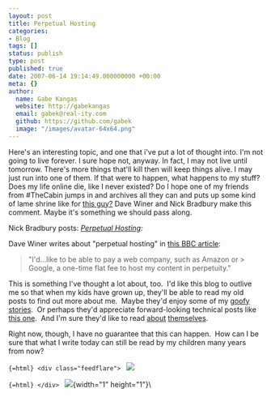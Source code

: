 ```yaml
---
layout: post
title: Perpetual Hosting
categories:
- Blog
tags: []
status: publish
type: post
published: true
date: 2007-06-14 19:14:49.000000000 +00:00
meta: {}
author:
  name: Gabe Kangas
  website: http://gabekangas
  email: gabek@real-ity.com
  github: https://github.com/gabek
  image: "/images/avatar-64x64.png"
---
```

Here\'s an interesting topic, and one that i\'ve put a lot of thought into. I\'m not going to live forever. I sure hope not, anyway. In fact, I may not live until tomorrow. There\'s more things that\'ll kill then will keep things alive. I may just run into one of them. If that were to happen, what happens to my stuff? Does my life online die, like I never existed? Do I hope one of my friends from \#TheCabin jumps in and archives all they can and puts up some kind of lame shrine like for [this guy?](http://diceman.home.att.net/jason.htm) Dave Winer and Nick Bradbury make this comment. Maybe it\'s something we should pass along.

Nick Bradbury posts: *[Perpetual Hosting](http://nick.typepad.com/blog/2007/06/perpetual_hosti.html):*

Dave Winer writes about \"perpetual hosting\" in [this BBC article](http://news.bbc.co.uk/1/hi/technology/6748103.stm):

> \"I\'d\...like to be able to pay a web company, such as Amazon or > Google, a one-time flat fee to host my content in perpetuity.\"

This is something I\'ve thought a lot about, too.  I\'d like this blog to outlive me so that when my kids have grown up, they\'ll be able to read my old posts to find out more about me.  Maybe they\'d enjoy some of my [goofy](http://nick.typepad.com/blog/2007/02/holy_rush.html) [stories](http://nick.typepad.com/blog/2006/10/crazy_poopin_bi.html).  Or perhaps they\'d appreciate forward-looking technical posts like [this one](http://nick.typepad.com/blog/2004/10/ramblings_on_go.html).  And I\'m sure they\'d like to read [about](http://nick.typepad.com/blog/2007/02/my_hannah.html) [themselves](http://nick.typepad.com/blog/2006/10/hit_and_run.html). 

Right now, though, I have no guarantee that this can happen.  How can I be sure that what I write today can still be read by my children many years from now?

```{=html} <div class="feedflare"> ``` [![](http://feeds.feedburner.com/~f/NickBradbury?i=Hq3BXSni)](http://feeds.feedburner.com/~f/NickBradbury?a=Hq3BXSni)

```{=html} </div> ``` ![](http://feeds.feedburner.com/~r/NickBradbury/~4/124915000){width="1" height="1"}\
